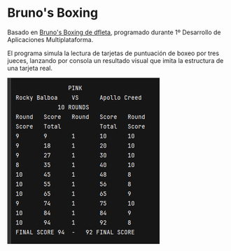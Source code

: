 # Bruno's Boxing
Basado en [Bruno's Boxing de dfleta](https://github.com/dfleta/frank-brunos-boxing-examen), programado durante 1º Desarrollo de Aplicaciones Multiplataforma.

El programa simula la lectura de tarjetas de puntuación de boxeo por tres jueces, lanzando por consola un resultado visual que imita la estructura de una tarjeta real. 

![Resultado en consola](resultadoConsola.png)